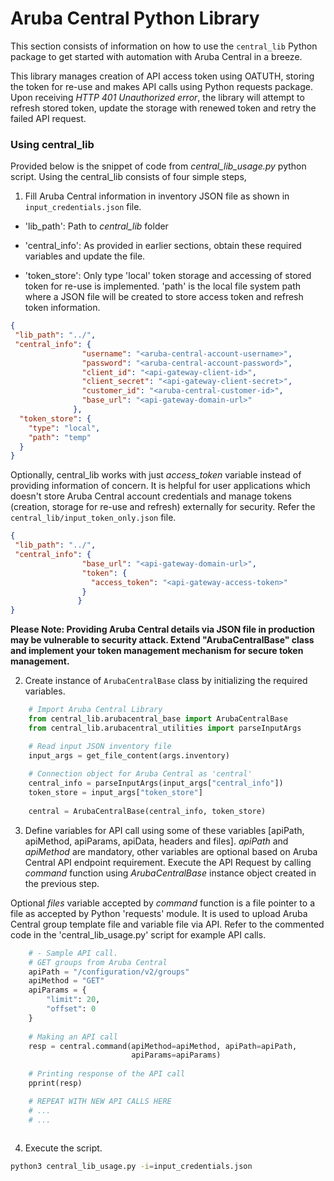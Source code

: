 # Aruba Central Python Library

This section consists of information on how to use the `central_lib` Python package to get started with automation with Aruba Central in a breeze. 

This library manages creation of API access token using OATUTH, storing the token for re-use and makes API calls using Python requests package. Upon receiving *HTTP 401 Unauthorized error*, the library will attempt to refresh stored token, update the storage with renewed token and retry the failed API request. 

### Using central_lib

Provided below is the snippet of code from *central_lib_usage.py* python script. Using the central_lib consists of four simple steps,

1. Fill Aruba Central information in inventory JSON file as shown in `input_credentials.json` file. 

- 'lib_path': Path to *central_lib* folder

- 'central_info': As provided in earlier sections, obtain these required variables and update the file.

- 'token_store': Only type 'local' token storage and accessing of stored token for re-use is implemented. 'path' is the local file system path where a JSON file will be created to store access token and refresh token information. 

```json
{
 "lib_path": "../",
 "central_info": {
                "username": "<aruba-central-account-username>",
                "password": "<aruba-central-account-password>",
                "client_id": "<api-gateway-client-id>",
                "client_secret": "<api-gateway-client-secret>",
                "customer_id": "<aruba-central-customer-id>",
                "base_url": "<api-gateway-domain-url>"
              },
  "token_store": {
    "type": "local",
    "path": "temp"
  }
}
```

Optionally, central_lib works with just *access_token* variable instead of providing information of concern. It is helpful for user applications which doesn't store Aruba Central account credentials and manage tokens (creation, storage for re-use and refresh) externally for security. Refer the `central_lib/input_token_only.json` file.

```json
{
 "lib_path": "../",
 "central_info": {
                "base_url": "<api-gateway-domain-url>",
                "token": {
                  "access_token": "<api-gateway-access-token>"
                }
               }
}
```

**Please Note: Providing Aruba Central details via JSON file in production may be vulnerable to security attack. Extend "ArubaCentralBase" class and implement your token management mechanism for secure token management.**

2. Create instance of `ArubaCentralBase` class by initializing the required variables.

```python
    # Import Aruba Central Library
    from central_lib.arubacentral_base import ArubaCentralBase
    from central_lib.arubacentral_utilities import parseInputArgs

    # Read input JSON inventory file
    input_args = get_file_content(args.inventory)
    
    # Connection object for Aruba Central as 'central'
    central_info = parseInputArgs(input_args["central_info"])
    token_store = input_args["token_store"]
     
    central = ArubaCentralBase(central_info, token_store)
```

3. Define variables for API call using some of these variables [apiPath, apiMethod, apiParams, apiData, headers and files]. *apiPath* and *apiMethod* are mandatory, other variables are optional based on Aruba Central API endpoint requirement. Execute the API Request by calling *command* function using *ArubaCentralBase* instance object created in the previous step.

Optional *files* variable accepted by *command* function is a file pointer to a file as accepted by Python 'requests' module. It is used to upload Aruba Central group template file and variable file via API. Refer to the commented code in the 'central_lib_usage.py' script for example API calls.

```python
    # - Sample API call.
    # GET groups from Aruba Central
    apiPath = "/configuration/v2/groups"
    apiMethod = "GET"
    apiParams = {
        "limit": 20,
        "offset": 0
    }
    
    # Making an API call
    resp = central.command(apiMethod=apiMethod, apiPath=apiPath,
                           apiParams=apiParams)
                           
    # Printing response of the API call
    pprint(resp)

    # REPEAT WITH NEW API CALLS HERE
    # ...
    # ...
    
```

4. Execute the script.

```bash
python3 central_lib_usage.py -i=input_credentials.json
```
